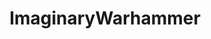 ---
title: ImaginaryWarhammer
crosslinks:
- 40kLore
- whowouldwin
- Warmachine
- Warhammer40k
- EpicMounts
- ImaginaryNetwork
- characterdrawing
- dawnofwar
- ImaginaryBattlefields
- Grimdank
- Warhammer
---